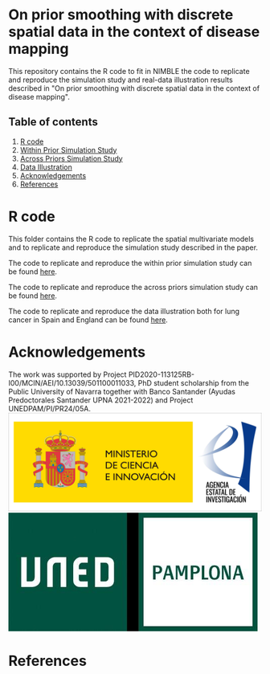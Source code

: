 # On prior smoothing with discrete spatial data in the context of disease mapping

This repository contains the R code to fit in NIMBLE the code to replicate and reproduce the simulation study and real-data illustration results described in "On prior smoothing with discrete spatial data in the context of disease mapping".

## Table of contents

1.  [R code](#Rcode)
  1. [Within Prior Simulation Study](#Within)
  2. [Across Priors Simulation Study](#Across)
  3. [Data Illustration](#Illustration)
2.  [Acknowledgements](#Acknowledgements)
3.  [References](#Ref)


# R code <a name="Rcode"/>
This folder contains the R code to replicate the spatial multivariate models and to replicate and reproduce the simulation study described in the paper.

The code to replicate and reproduce the within prior simulation study can be found [here](https://github.com/spatialstatisticsupna/Prior_Smoothing/tree/main/R/Within_SimulationStudy).

The code to replicate and reproduce the across priors simulation study can be found [here](https://github.com/spatialstatisticsupna/Prior_Smoothing/tree/main/R/Across_SimulationStudy).

The code to replicate and reproduce the data illustration both for lung cancer in Spain and England can be found [here](https://github.com/spatialstatisticsupna/Prior_Smoothing/tree/main/R/RealData_Illustration).

# Acknowledgements <a name="Acknowledgements"/>
The work was supported by Project PID2020-113125RB-I00/MCIN/AEI/10.13039/501100011033, PhD student scholarship from the Public University of Navarra together with Banco Santander (Ayudas Predoctorales Santander UPNA 2021-2022) and Project UNEDPAM/PI/PR24/05A.
![plot](https://github.com/spatialstatisticsupna/Prior_Smoothing/blob/main/micin-aei.jpg)
![plot](https://github.com/spatialstatisticsupna/Prior_Smoothing/blob/main/UNED_Pamplona_2023.jpg)

# References <a name="Ref"/>
